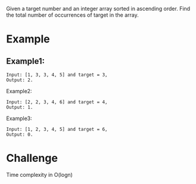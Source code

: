 Given a target number and an integer array sorted in ascending order. Find the total number of occurrences of target in the array.

# Example
## Example1:
```
Input: [1, 3, 3, 4, 5] and target = 3, 
Output: 2.
```
Example2:
```
Input: [2, 2, 3, 4, 6] and target = 4, 
Output: 1.
```
Example3:
```
Input: [1, 2, 3, 4, 5] and target = 6, 
Output: 0.
```
# Challenge
Time complexity in O(logn)